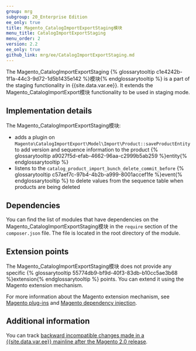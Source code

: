 ```yaml
---
group: mrg
subgroup: 20_Enterprise Edition
ee_only: true
title: Magento_CatalogImportExportStaging模块
menu_title: CatalogImportExportStaging
menu_order: 2
version: 2.2
ee_only: true
github_link: mrg/ee/CatalogImportExportStaging.md
---
```


The Magento_CatalogImportExportStaging {% glossarytooltip c1e4242b-1f1a-44c3-9d72-1d5b1435e142 %}模块{% endglossarytooltip %} is a part of the staging functionality in {{site.data.var.ee}}. It extends the Magento_CatalogImportExport模块 functionality to be used in staging mode.

## Implementation details

The Magento_CatalogImportExportStaging模块:

 * adds a plugin on `Magento\CatalogImportExport\Model\Import\Product::saveProductEntity` to add version and sequence information to the product {% glossarytooltip a9027f5d-efab-4662-96aa-c2999b5ab259 %}entity{% endglossarytooltip %}
 * listens to the `catalog_product_import_bunch_delete_commit_before` {% glossarytooltip c57aef7c-97b4-4b2b-a999-8001accef1fe %}event{% endglossarytooltip %} to delete values from the sequence table when products are being deleted

## Dependencies

You can find the list of modules that have dependencies on the Magento_CatalogImportExportStaging模块 in the `require` section of the `composer.json` file. The file is located in the root directory of the module.

## Extension points

The Magento_CatalogImportExportStaging模块 does not provide any specific {% glossarytooltip 55774db9-bf9d-40f3-83db-b10cc5ae3b68 %}extension{% endglossarytooltip %} points. You can extend it using the Magento extension mechanism.

For more information about the Magento extension mechanism, see [Magento plug-ins](http://devdocs.magento.com/guides/v2.2/extension-dev-guide/plugins.html) and [Magento dependency injection](http://devdocs.magento.com/guides/v2.2/extension-dev-guide/depend-inj.html).

## Additional information

You can track [backward incompatible changes made in a {{site.data.var.ee}} mainline after the Magento 2.0 release](http://devdocs.magento.com/guides/v2.0/release-notes/backward-incompatible-changes/commerce.html).
